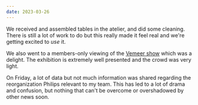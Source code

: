 ```yaml
---
date: 2023-03-26
---
```


We received and assembled tables in the atelier, and did some cleaning. There is still a lot of work to do but this really made it feel real and we're getting excited to _use_ it.

We also went to a members-only viewing of the [Vemeer show](https://www.theguardian.com/artanddesign/2023/feb/12/vermeer-rijksmuseum-amsterdam-review-one-of-the-most-thrilling-exhibitions-ever-conceived) which was a delight. The exhibition is extremely well presented and the crowd was very light.

On Friday, a lot of data but not much information was shared regarding the reorganization Philips relevant to my team. This has led to a lot of drama and confusion, but nothing that can't be overcome or overshadowed by other news soon.